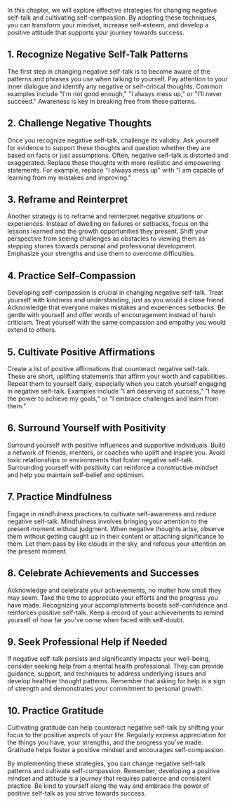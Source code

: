
In this chapter, we will explore effective strategies for changing negative self-talk and cultivating self-compassion. By adopting these techniques, you can transform your mindset, increase self-esteem, and develop a positive attitude that supports your journey towards success.

## 1\. Recognize Negative Self-Talk Patterns

The first step in changing negative self-talk is to become aware of the patterns and phrases you use when talking to yourself. Pay attention to your inner dialogue and identify any negative or self-critical thoughts. Common examples include "I'm not good enough," "I always mess up," or "I'll never succeed." Awareness is key in breaking free from these patterns.

## 2\. Challenge Negative Thoughts

Once you recognize negative self-talk, challenge its validity. Ask yourself for evidence to support these thoughts and question whether they are based on facts or just assumptions. Often, negative self-talk is distorted and exaggerated. Replace these thoughts with more realistic and empowering statements. For example, replace "I always mess up" with "I am capable of learning from my mistakes and improving."

## 3\. Reframe and Reinterpret

Another strategy is to reframe and reinterpret negative situations or experiences. Instead of dwelling on failures or setbacks, focus on the lessons learned and the growth opportunities they present. Shift your perspective from seeing challenges as obstacles to viewing them as stepping stones towards personal and professional development. Emphasize your strengths and use them to overcome difficulties.

## 4\. Practice Self-Compassion

Developing self-compassion is crucial in changing negative self-talk. Treat yourself with kindness and understanding, just as you would a close friend. Acknowledge that everyone makes mistakes and experiences setbacks. Be gentle with yourself and offer words of encouragement instead of harsh criticism. Treat yourself with the same compassion and empathy you would extend to others.

## 5\. Cultivate Positive Affirmations

Create a list of positive affirmations that counteract negative self-talk. These are short, uplifting statements that affirm your worth and capabilities. Repeat them to yourself daily, especially when you catch yourself engaging in negative self-talk. Examples include "I am deserving of success," "I have the power to achieve my goals," or "I embrace challenges and learn from them."

## 6\. Surround Yourself with Positivity

Surround yourself with positive influences and supportive individuals. Build a network of friends, mentors, or coaches who uplift and inspire you. Avoid toxic relationships or environments that foster negative self-talk. Surrounding yourself with positivity can reinforce a constructive mindset and help you maintain self-belief and optimism.

## 7\. Practice Mindfulness

Engage in mindfulness practices to cultivate self-awareness and reduce negative self-talk. Mindfulness involves bringing your attention to the present moment without judgment. When negative thoughts arise, observe them without getting caught up in their content or attaching significance to them. Let them pass by like clouds in the sky, and refocus your attention on the present moment.

## 8\. Celebrate Achievements and Successes

Acknowledge and celebrate your achievements, no matter how small they may seem. Take the time to appreciate your efforts and the progress you have made. Recognizing your accomplishments boosts self-confidence and reinforces positive self-talk. Keep a record of your achievements to remind yourself of how far you've come when faced with self-doubt.

## 9\. Seek Professional Help if Needed

If negative self-talk persists and significantly impacts your well-being, consider seeking help from a mental health professional. They can provide guidance, support, and techniques to address underlying issues and develop healthier thought patterns. Remember that asking for help is a sign of strength and demonstrates your commitment to personal growth.

## 10\. Practice Gratitude

Cultivating gratitude can help counteract negative self-talk by shifting your focus to the positive aspects of your life. Regularly express appreciation for the things you have, your strengths, and the progress you've made. Gratitude helps foster a positive mindset and encourages self-compassion.

By implementing these strategies, you can change negative self-talk patterns and cultivate self-compassion. Remember, developing a positive mindset and attitude is a journey that requires patience and consistent practice. Be kind to yourself along the way and embrace the power of positive self-talk as you strive towards success.
